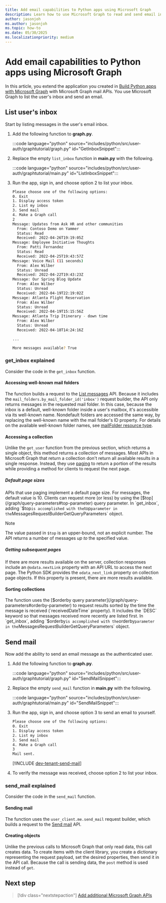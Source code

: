 ```yaml
---
title: Add email capabilities to Python apps using Microsoft Graph
description: Learn how to use Microsoft Graph to read and send email in Python apps
author: jasonjoh
ms.author: jasonjoh
ms.topic: how-to
ms.date: 05/30/2025
ms.localizationpriority: medium
---
```


# Add email capabilities to Python apps using Microsoft Graph

<!-- cSpell:ignore graphtutorial -->

In this article, you extend the application you created in [Build Python apps with Microsoft Graph](python.md) with Microsoft Graph mail APIs. You use Microsoft Graph to list the user's inbox and send an email.

## List user's inbox

Start by listing messages in the user's email inbox.

1. Add the following function to **graph.py**.

    :::code language="python" source="includes/python/src/user-auth/graphtutorial/graph.py" id="GetInboxSnippet":::

1. Replace the empty `list_inbox` function in **main.py** with the following.

    :::code language="python" source="includes/python/src/user-auth/graphtutorial/main.py" id="ListInboxSnippet":::

1. Run the app, sign in, and choose option 2 to list your inbox.

    ```bash
    Please choose one of the following options:
    0. Exit
    1. Display access token
    2. List my inbox
    3. Send mail
    4. Make a Graph call
    2
    Message: Updates from Ask HR and other communities
      From: Contoso Demo on Yammer
      Status: Read
      Received: 2022-04-26T19:19:05Z
    Message: Employee Initiative Thoughts
      From: Patti Fernandez
      Status: Read
      Received: 2022-04-25T19:43:57Z
    Message: Voice Mail (11 seconds)
      From: Alex Wilber
      Status: Unread
      Received: 2022-04-22T19:43:23Z
    Message: Our Spring Blog Update
      From: Alex Wilber
      Status: Unread
      Received: 2022-04-19T22:19:02Z
    Message: Atlanta Flight Reservation
      From: Alex Wilber
      Status: Unread
      Received: 2022-04-19T15:15:56Z
    Message: Atlanta Trip Itinerary - down time
      From: Alex Wilber
      Status: Unread
      Received: 2022-04-18T14:24:16Z

    ...

    More messages available? True
    ```

### get_inbox explained

Consider the code in the `get_inbox` function.

#### Accessing well-known mail folders

The function builds a request to the [List messages](/graph/api/user-list-messages) API. Because it includes the `mail_folders.by_mail_folder_id('inbox')` request builder, the API only returns messages in the requested mail folder. In this case, because the inbox is a default, well-known folder inside a user's mailbox, it's accessible via its well-known name. Nondefault folders are accessed the same way, by replacing the well-known name with the mail folder's ID property. For details on the available well-known folder names, see [mailFolder resource type](/graph/api/resources/mailfolder).

#### Accessing a collection

Unlike the `get_user` function from the previous section, which returns a single object, this method returns a collection of messages. Most APIs in Microsoft Graph that return a collection don't return all available results in a single response. Instead, they use [paging](/graph/paging) to return a portion of the results while providing a method for clients to request the next page.

##### Default page sizes

APIs that use paging implement a default page size. For messages, the default value is 10. Clients can request more (or less) by using the [$top](/graph/query-parameters#top-parameter) query parameter. In `get_inbox`, adding `$top` is accomplished with the `top` parameter in the `MessagesRequestBuilderGetQueryParameters` object.

> [!NOTE]
> The value passed in `$top` is an upper-bound, not an explicit number. The API returns a number of messages *up to* the specified value.

##### Getting subsequent pages

If there are more results available on the server, collection responses include an `@odata.nextLink` property with an API URL to access the next page. The Python SDK provides the `odata_next_link` property on collection page objects. If this property is present, there are more results available.

#### Sorting collections

The function uses the [$orderby query parameter](/graph/query-parameters#orderby-parameter) to request results sorted by the time the message is received (`receivedDateTime` property). It includes the `DESC` keyword so that messages received more recently are listed first. In `get_inbox`, adding `$orderby` is accomplished with the `orderby` parameter in the `MessagesRequestBuilderGetQueryParameters` object.

## Send mail

Now add the ability to send an email message as the authenticated user.

1. Add the following function to **graph.py**.

    :::code language="python" source="includes/python/src/user-auth/graphtutorial/graph.py" id="SendMailSnippet":::

1. Replace the empty `send_mail` function in **main.py** with the following.

    :::code language="python" source="includes/python/src/user-auth/graphtutorial/main.py" id="SendMailSnippet":::

1. Run the app, sign in, and choose option 3 to send an email to yourself.

    ```bash
    Please choose one of the following options:
    0. Exit
    1. Display access token
    2. List my inbox
    3. Send mail
    4. Make a Graph call
    3
    Mail sent.
    ```

    [!INCLUDE [dev-tenant-send-mail](includes/shared/dev-tenant-send-mail.md)]

1. To verify the message was received, choose option 2 to list your inbox.

### send_mail explained

Consider the code in the `send_mail` function.

#### Sending mail

The function uses the `user_client.me.send_mail` request builder, which builds a request to the [Send mail](/graph/api/user-sendmail) API.

#### Creating objects

Unlike the previous calls to Microsoft Graph that only read data, this call creates data. To create items with the client library, you create a dictionary representing the request payload, set the desired properties, then send it in the API call. Because the call is sending data, the `post` method is used instead of `get`.

## Next step

> [!div class="nextstepaction"]
> [Add additional Microsoft Graph APIs](python-extend-app.md)
